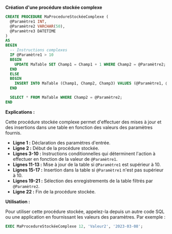 **Création d'une procédure stockée complexe**

```sql
CREATE PROCEDURE MaProcedureStockéeComplexe (
  @Paramètre1 INT,
  @Paramètre2 VARCHAR(50),
  @Paramètre3 DATETIME
)
AS
BEGIN
  -- Instructions complexes
  IF @Paramètre1 > 10
  BEGIN
    UPDATE MaTable SET Champ1 = Champ1 + 1 WHERE Champ2 = @Paramètre2;
  END
  ELSE
  BEGIN
    INSERT INTO MaTable (Champ1, Champ2, Champ3) VALUES (@Paramètre1, @Paramètre2, @Paramètre3);
  END

  SELECT * FROM MaTable WHERE Champ2 = @Paramètre2;
END
```

**Explications :**

Cette procédure stockée complexe permet d'effectuer des mises à jour et des insertions dans une table en fonction des valeurs des paramètres fournis.

* **Ligne 1 :** Déclaration des paramètres d'entrée.
* **Ligne 2 :** Début de la procédure stockée.
* **Lignes 3-10 :** Instructions conditionnelles qui déterminent l'action à effectuer en fonction de la valeur de `@Paramètre1`.
* **Lignes 11-13 :** Mise à jour de la table si `@Paramètre1` est supérieur à 10.
* **Lignes 15-17 :** Insertion dans la table si `@Paramètre1` n'est pas supérieur à 10.
* **Lignes 19-21 :** Sélection des enregistrements de la table filtrés par `@Paramètre2`.
* **Ligne 22 :** Fin de la procédure stockée.

**Utilisation :**

Pour utiliser cette procédure stockée, appelez-la depuis un autre code SQL ou une application en fournissant les valeurs des paramètres. Par exemple :

```sql
EXEC MaProcedureStockéeComplexe 12, 'Valeur2', '2023-03-08';
```
